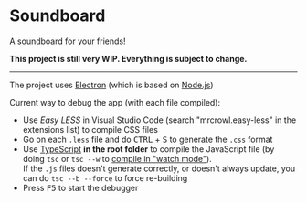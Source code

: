 # Soundboard
 A soundboard for your friends!

**This project is still very WIP. Everything is subject to change.**

<hr/>

The project uses [Electron](https://www.electronjs.org/) (which is based on [Node.js](https://nodejs.org/en/))

Current way to debug the app (with each file compiled):
 - Use *Easy LESS* in Visual Studio Code (search "mrcrowl.easy-less" in the extensions list) to compile CSS files
 - Go on each `.less` file and do <kbd>CTRL</kbd> + <kbd>S</kbd> to generate the `.css` format
 - Use [TypeScript](https://www.typescriptlang.org/download) **in the root folder** to compile the JavaScript file (by doing `tsc` or `tsc --w` to [compile in "watch mode"](https://www.typescriptlang.org/docs/handbook/configuring-watch.html)).<br/>
  If the `.js` files doesn't generate correctly, or doesn't always update, you can do `tsc --b --force` to force re-building
 - Press <kbd>F5</kbd> to start the debugger
